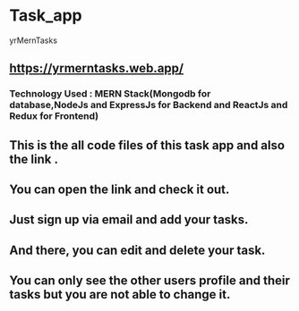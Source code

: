 # Task_app
yrMernTasks

## https://yrmerntasks.web.app/
### Technology Used : MERN Stack(Mongodb for database,NodeJs and ExpressJs for Backend and ReactJs and Redux for Frontend)
## This is the all code files of this task app and also the link .
## You can open the link and check it out.
## Just sign up via email and add your tasks.
## And there, you can edit and delete your task.
## You can only see the other users profile and their tasks but you are not able to change it.
